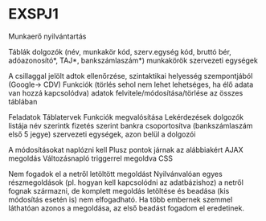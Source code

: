 # EXSPJ1
Munkaerő nyilvántartás


Táblák
dolgozók (név, munkakör kód, szerv.egység kód, bruttó bér, adóazonosító*, TAJ*, bankszámlaszám*)
munkakörök
szervezeti egységek

A csillaggal jelölt adtok ellenőrzése, szintaktikai helyesség szempontjából (Google-> CDV)
Funkciók (törlés sehol nem lehet lehetséges, ha élő adata van hozzá kapcsolódva)
adatok felvitele/módosítása/törlése az összes táblában

Feladatok
Táblatervek
Funkciók megvalósítása
Lekérdezések
dolgozók listája
név szerintk
fizetés szerint
bankra csoportosítva (bankszámlaszám első 5 jegye)
szervezeti egységek, azon belül a dolgozói

A módosításokat naplózni kell
Plusz pontok járnak az alábbiakért
AJAX megoldás
Változásnapló triggerrel megoldva
CSS

Nem fogadok el a netről letöltött megoldást
Nyilvánvalóan egyes részmegoldások (pl. hogyan kell kapcsolódni az adatbázishoz) a netről fognak származni, de komplett megoldás letöltése és beadása (kis módosítás esetén is) nem elfogadható.
Ha több embernek szemmel láthatóan azonos a megoldása, az első beadást fogadom el eredetinek.
